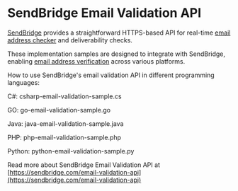 # SendBridge Email Validation API

[SendBridge](https://sendbridge.com) provides a straightforward HTTPS-based API for real-time [email address checker](https://sendbridge.com) and deliverability checks. 

These implementation samples are designed to integrate with SendBridge, enabling [email address verification](https://sendbridge.com) across various platforms.

How to use SendBridge's email validation API in different programming languages:

C#: csharp-email-validation-sample.cs

GO: go-email-validation-sample.go

Java: java-email-validation-sample.java

PHP: php-email-validation-sample.php

Python: python-email-validation-sample.py

Read more about SendBridge Email Validation API at [https://sendbridge.com/email-validation-api](https://sendbridge.com/email-validation-api)

